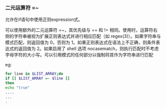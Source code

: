 ### 二元运算符 =~

允许在if语句中使用正则expression式。

可以使用额外的二元运算符 =~，其优先级与 == 和 != 相同。使用时，运算符右侧的字符串被视为扩展正则表达式并进行相应匹配（如 regex(3)）。如果字符串与模式匹配，则返回值为 0，否则为 1。如果正则表达式在语法上不正确，则条件表达式的返回值为 2。如果启用了 shell 选项 nocasematch，则执行匹配时不考虑字母字符的大小写。可以引用模式的任何部分以强制将其作为字符串进行匹配

eg:

```bash
for line in $LIST_ARRAY;do
if [[ $LIST_ARRAY =~ $line ]]
then
echo "true"
....
...
.

```

